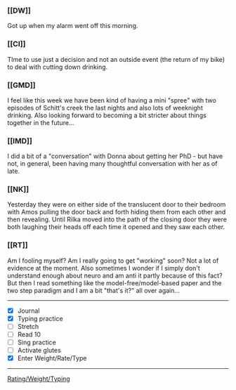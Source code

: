 ### [[DW]]
Got up when my alarm went off this morning.

### [[CI]]
TIme to use just a decision and not an outside event (the return of my bike) to deal with cutting down drinking.

### [[GMD]]
I feel like this week we have been kind of having a mini "spree" with two episodes of Schitt's creek the last nights and also lots of weeknight drinking. Also looking forward to becoming a bit stricter about things together in the future...

### [[IMD]]
I did a bit of a "conversation" with Donna about getting her PhD - but have not, in general, been having many thoughtful conversation with her as of late.

### [[NK]]
Yesterday they were on either side of the translucent door to their bedroom with Amos pulling the door back and forth hiding them from each other and then revealing. Until Rilka moved into the path of the closing door they were both laughing their heads off each time it opened and they saw each other.

### [[RT]]
Am I fooling myself? Am I really going to get "working" soon? Not a lot of evidence at the moment. Also sometimes I wonder if I simply don't understand enough about neuro and am anti it partly because of this fact? But then I read something like the model-free/model-based paper and the two step paradigm and I am a bit "that's it?" all over again...

---
- [x] Journal
- [x] Typing practice
- [ ] Stretch
- [ ] Read 10
- [ ] Sing practice
- [ ] Activate glutes
- [x] Enter Weight/Rate/Type
---

[Rating/Weight/Typing](https://docs.google.com/spreadsheets/d/1p6cinTqipnxyiSCgPBAWp2cAHA5q6P0NL58bNCxedCY/edit#gid=0)
